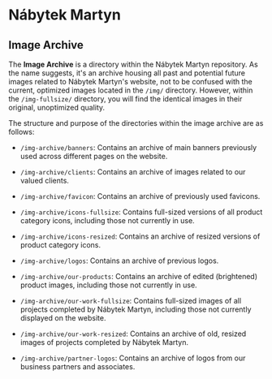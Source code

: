 # Nábytek Martyn

## Image Archive

The **Image Archive** is a directory within the Nábytek Martyn repository. As the name suggests, it's an archive housing
all past and potential future images related to Nábytek Martyn's website, not to be confused with the current, optimized
images located in the `/img/` directory. However, within the `/img-fullsize/` directory, you will find the identical
images in their original, unoptimized quality.

The structure and purpose of the directories within the image archive are as follows:

- `/img-archive/banners`: Contains an archive of main banners previously used across different pages on the website.

- `/img-archive/clients`: Contains an archive of images related to our valued clients.

- `/img-archive/favicon`: Contains an archive of previously used favicons.

- `/img-archive/icons-fullsize`: Contains full-sized versions of all product category icons, including those not
  currently in use.

- `/img-archive/icons-resized`: Contains an archive of resized versions of product category icons.

- `/img-archive/logos`: Contains an archive of previous logos.

- `/img-archive/our-products`: Contains an archive of edited (brightened) product images, including those not currently
  in use.

- `/img-archive/our-work-fullsize`: Contains full-sized images of all projects completed by Nábytek Martyn, including
  those not currently displayed on the website.

- `/img-archive/our-work-resized`: Contains an archive of old, resized images of projects completed by Nábytek Martyn.

- `/img-archive/partner-logos`: Contains an archive of logos from our business partners and associates.
